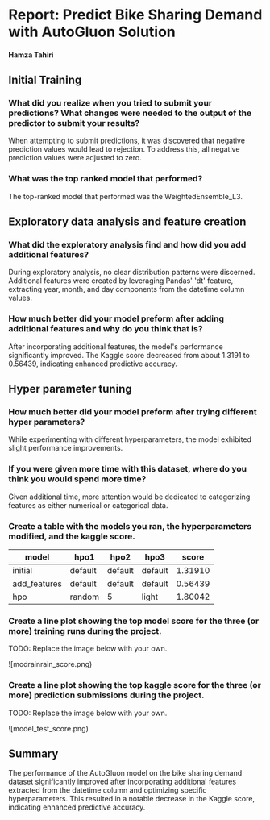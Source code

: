 # Report: Predict Bike Sharing Demand with AutoGluon Solution
#### Hamza Tahiri

## Initial Training
### What did you realize when you tried to submit your predictions? What changes were needed to the output of the predictor to submit your results?
When attempting to submit predictions, it was discovered that negative prediction values would lead to rejection. To address this, all negative prediction values were adjusted to zero.

### What was the top ranked model that performed?
The top-ranked model that performed was the WeightedEnsemble_L3.

## Exploratory data analysis and feature creation
### What did the exploratory analysis find and how did you add additional features?
During exploratory analysis, no clear distribution patterns were discerned. Additional features were created by leveraging Pandas' 'dt' feature, extracting year, month, and day components from the datetime column values.

### How much better did your model preform after adding additional features and why do you think that is?
After incorporating additional features, the model's performance significantly improved. The Kaggle score decreased from about 1.3191 to 0.56439, indicating enhanced predictive accuracy.

## Hyper parameter tuning
### How much better did your model preform after trying different hyper parameters?
While experimenting with different hyperparameters, the model exhibited slight performance improvements.

### If you were given more time with this dataset, where do you think you would spend more time?
Given additional time, more attention would be dedicated to categorizing features as either numerical or categorical data.

### Create a table with the models you ran, the hyperparameters modified, and the kaggle score.
|model|hpo1|hpo2|hpo3|score|
|------------|-------|-------|-------|-------|
|initial     |default|default|default|1.31910|
|add_features|default|default|default|0.56439|
|hpo         |random |5      |light  |1.80042|      

### Create a line plot showing the top model score for the three (or more) training runs during the project.

TODO: Replace the image below with your own.

![modrainrain_score.png)

### Create a line plot showing the top kaggle score for the three (or more) prediction submissions during the project.

TODO: Replace the image below with your own.

![model_test_score.png)

## Summary
The performance of the AutoGluon model on the bike sharing demand dataset significantly improved after incorporating additional features extracted from the datetime column and optimizing specific hyperparameters. This resulted in a notable decrease in the Kaggle score, indicating enhanced predictive accuracy.
